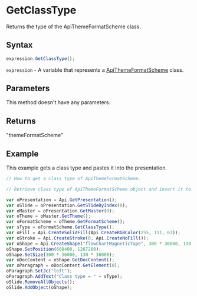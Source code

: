 # GetClassType

Returns the type of the ApiThemeFormatScheme class.

## Syntax

```javascript
expression.GetClassType();
```

`expression` - A variable that represents a [ApiThemeFormatScheme](../ApiThemeFormatScheme.md) class.

## Parameters

This method doesn't have any parameters.

## Returns

"themeFormatScheme"

## Example

This example gets a class type and pastes it into the presentation.

```javascript editor-pptx
// How to get a class type of ApiThemeFormatScheme.

// Retrieve class type of ApiThemeFormatScheme object and insert it to the slide.

var oPresentation = Api.GetPresentation();
var oSlide = oPresentation.GetSlideByIndex(0);
var oMaster = oPresentation.GetMaster(0);
var oTheme = oMaster.GetTheme();
var oFormatScheme = oTheme.GetFormatScheme();
var sType = oFormatScheme.GetClassType();
var oFill = Api.CreateSolidFill(Api.CreateRGBColor(255, 111, 61));
var oStroke = Api.CreateStroke(0, Api.CreateNoFill());
var oShape = Api.CreateShape("flowChartMagneticTape", 300 * 36000, 130 * 36000, oFill, oStroke);
oShape.SetPosition(608400, 1267200);
oShape.SetSize(300 * 36000, 130 * 36000);
var oDocContent = oShape.GetDocContent();
var oParagraph = oDocContent.GetElement(0);
oParagraph.SetJc("left");
oParagraph.AddText("Class type = " + sType);
oSlide.RemoveAllObjects();
oSlide.AddObject(oShape);
```
